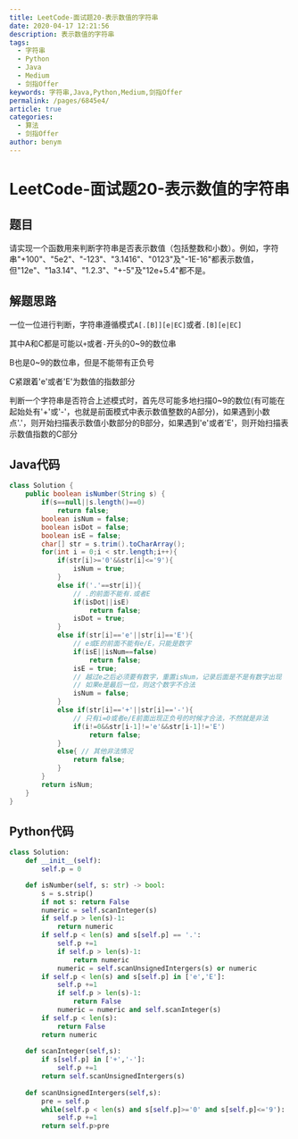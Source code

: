 ```yaml
---
title: LeetCode-面试题20-表示数值的字符串
date: 2020-04-17 12:21:56
description: 表示数值的字符串
tags: 
  - 字符串
  - Python
  - Java
  - Medium
  - 剑指Offer
keywords: 字符串,Java,Python,Medium,剑指Offer
permalink: /pages/6845e4/
article: true
categories: 
  - 算法
  - 剑指Offer
author: benym
---
```


# LeetCode-面试题20-表示数值的字符串

## 题目

请实现一个函数用来判断字符串是否表示数值（包括整数和小数）。例如，字符串"+100"、"5e2"、"-123"、"3.1416"、"0123"及"-1E-16"都表示数值，但"12e"、"1a3.14"、"1.2.3"、"+-5"及"12e+5.4"都不是。

 

## 解题思路

一位一位进行判断，字符串遵循模式`A[.[B]][e|EC]`或者`.[B][e|EC]`

其中A和C都是可能以`+`或者`-`开头的0~9的数位串

B也是0~9的数位串，但是不能带有正负号

C紧跟着'e'或者'E'为数值的指数部分

判断一个字符串是否符合上述模式时，首先尽可能多地扫描0~9的数位(有可能在起始处有'+'或'-'，也就是前面模式中表示数值整数的A部分)，如果遇到小数点'.'，则开始扫描表示数值小数部分的B部分，如果遇到'e'或者'E'，则开始扫描表示数值指数的C部分

## Java代码

```java
class Solution {
    public boolean isNumber(String s) {
        if(s==null||s.length()==0)
            return false;
        boolean isNum = false;
        boolean isDot = false;
        boolean isE = false;
        char[] str = s.trim().toCharArray();
        for(int i = 0;i < str.length;i++){
            if(str[i]>='0'&&str[i]<='9'){
                isNum = true;
            }
            else if('.'==str[i]){
                // .的前面不能有.或者E
                if(isDot||isE)
                    return false;
                isDot = true;
            }
            else if(str[i]=='e'||str[i]=='E'){
                // e或E的前面不能有e/E，只能是数字
                if(isE||isNum==false)
                    return false;
                isE = true;
                // 越过e之后必须要有数字，重置isNum，记录后面是不是有数字出现
                // 如果e是最后一位，则这个数字不合法
                isNum = false;
            }
            else if(str[i]=='+'||str[i]=='-'){
                // 只有i=0或者e/E前面出现正负号的时候才合法，不然就是非法
                if(i!=0&&str[i-1]!='e'&&str[i-1]!='E')
                    return false;
            }
            else{ // 其他非法情况
                return false;
            }
        }
        return isNum;
    }
}
```

## Python代码

```python
class Solution:
    def __init__(self):
        self.p = 0

    def isNumber(self, s: str) -> bool:
        s = s.strip()
        if not s: return False
        numeric = self.scanInteger(s)
        if self.p > len(s)-1:
            return numeric
        if self.p < len(s) and s[self.p] == '.':
            self.p +=1
            if self.p > len(s)-1:
                return numeric
            numeric = self.scanUnsignedIntergers(s) or numeric
        if self.p < len(s) and s[self.p] in ['e','E']:
            self.p +=1
            if self.p > len(s)-1:
                return False
            numeric = numeric and self.scanInteger(s)
        if self.p < len(s):
            return False
        return numeric
    
    def scanInteger(self,s):
        if s[self.p] in ['+','-']:
            self.p +=1
        return self.scanUnsignedIntergers(s)
    
    def scanUnsignedIntergers(self,s):
        pre = self.p
        while(self.p < len(s) and s[self.p]>='0' and s[self.p]<='9'):
            self.p +=1
        return self.p>pre
```

